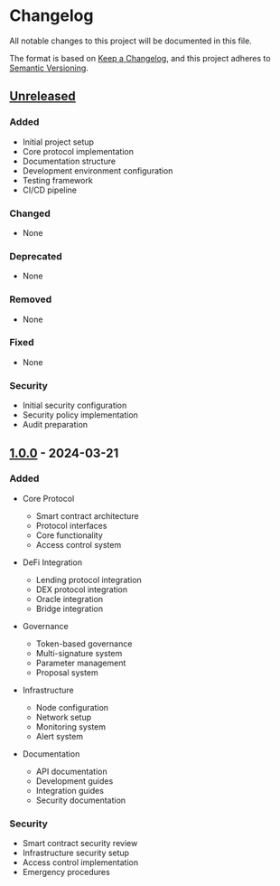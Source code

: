 # Changelog

All notable changes to this project will be documented in this file.

The format is based on [Keep a Changelog](https://keepachangelog.com/en/1.0.0/),
and this project adheres to [Semantic Versioning](https://semver.org/spec/v2.0.0.html).

## [Unreleased]

### Added
- Initial project setup
- Core protocol implementation
- Documentation structure
- Development environment configuration
- Testing framework
- CI/CD pipeline

### Changed
- None

### Deprecated
- None

### Removed
- None

### Fixed
- None

### Security
- Initial security configuration
- Security policy implementation
- Audit preparation

## [1.0.0] - 2024-03-21

### Added
- Core Protocol
  - Smart contract architecture
  - Protocol interfaces
  - Core functionality
  - Access control system

- DeFi Integration
  - Lending protocol integration
  - DEX protocol integration
  - Oracle integration
  - Bridge integration

- Governance
  - Token-based governance
  - Multi-signature system
  - Parameter management
  - Proposal system

- Infrastructure
  - Node configuration
  - Network setup
  - Monitoring system
  - Alert system

- Documentation
  - API documentation
  - Development guides
  - Integration guides
  - Security documentation

### Security
- Smart contract security review
- Infrastructure security setup
- Access control implementation
- Emergency procedures

[unreleased]: https://github.com/your-org/chain-138/compare/v1.0.0...HEAD
[1.0.0]: https://github.com/your-org/chain-138/releases/tag/v1.0.0 